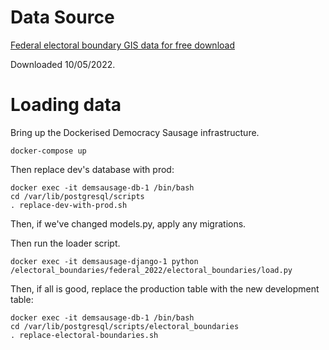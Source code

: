 # Data Source

[Federal electoral boundary GIS data for free download](https://aec.gov.au/Electorates/gis/gis_datadownload.htm)

Downloaded 10/05/2022.

# Loading data

Bring up the Dockerised Democracy Sausage infrastructure.

```
docker-compose up
```

Then replace dev's database with prod:

```
docker exec -it demsausage-db-1 /bin/bash
cd /var/lib/postgresql/scripts
. replace-dev-with-prod.sh
```

Then, if we've changed models.py, apply any migrations.

Then run the loader script.

```
docker exec -it demsausage-django-1 python /electoral_boundaries/federal_2022/electoral_boundaries/load.py
```

Then, if all is good, replace the production table with the new development table:

```
docker exec -it demsausage-db-1 /bin/bash
cd /var/lib/postgresql/scripts/electoral_boundaries
. replace-electoral-boundaries.sh
```
